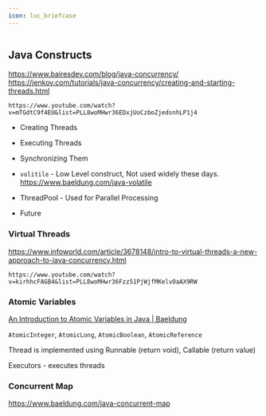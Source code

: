 ```yaml
---
icon: luc_briefcase
---
```

```toc
```
## Java Constructs
https://www.bairesdev.com/blog/java-concurrency/
https://jenkov.com/tutorials/java-concurrency/creating-and-starting-threads.html

```vid
https://www.youtube.com/watch?v=mTGdtC9f4EU&list=PLL8woMHwr36EDxjUoCzboZjedsnhLP1j4
```

- Creating Threads
    
- Executing Threads
    
- Synchronizing Them
    
- `volitile` - Low Level construct, Not used widely these days.
https://www.baeldung.com/java-volatile
    
- ThreadPool - Used for Parallel Processing
    
- Future

### Virtual Threads
https://www.infoworld.com/article/3678148/intro-to-virtual-threads-a-new-approach-to-java-concurrency.html

```vid
https://www.youtube.com/watch?v=kirhhcFAGB4&list=PLL8woMHwr36Fzz51PjWjfMKelvOaAX9RW
```

### Atomic Variables

[An Introduction to Atomic Variables in Java | Baeldung](https://www.baeldung.com/java-atomic-variables)

`AtomicInteger`, `AtomicLong`, `AtomicBoolean`, `AtomicReference`

Thread is implemented using Runnable (return void), Callable (return value)

Executors - executes threads

### Concurrent Map
https://www.baeldung.com/java-concurrent-map